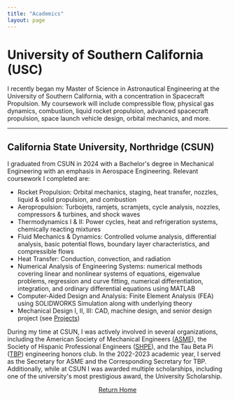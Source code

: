 ```yaml
---
title: "Academics"
layout: page
---
```


# University of Southern California (USC)

I recently began my Master of Science in Astronautical Engineering at the University of Southern California, with a concentration in Spacecraft Propulsion. My coursework will include compressible flow, physical gas dynamics, combustion, liquid rocket propulsion, advanced spacecraft propulsion, space launch vehicle design, orbital mechanics, and more.

---

## California State University, Northridge (CSUN) 

I graduated from CSUN in 2024 with a Bachelor's degree in Mechanical Engineering with an emphasis in Aerospace Engineering. Relevant coursework I completed are: 
- Rocket Propulsion: Orbital mechanics, staging, heat transfer, nozzles, liquid & solid propulsion, and combustion 
- Aeropropulsion: Turbojets, ramjets, scramjets, cycle analysis, nozzles, compressors & turbines, and shock waves 
- Thermodynamics I & II: Power cycles, heat and refrigeration systems, chemically reacting mixtures 
- Fluid Mechanics & Dynamics: Controlled volume analysis, differential analysis, basic potential flows, boundary layer characteristics, and compressible flows 
- Heat Transfer: Conduction, convection, and radiation 
- Numerical Analysis of Engineering Systems: numerical methods covering linear and nonlinear systems of equations, eigenvalue problems, regression and curve fitting, numerical differentiation, integration, and ordinary differential equations using MATLAB
- Computer-Aided Design and Analysis: Finite Element Analysis (FEA) using SOLIDWORKS Simulation along with underlying theory 
- Mechanical Design I, II, III: CAD, machine design, and senior design project (see [Projects](projects.md))

During my time at CSUN, I was actively involved in several organizations, including the American Society of Mechanical Engineers ([ASME](https://asmecsun.wordpress.com/)), the Society of Hispanic Professional Engineers ([SHPE](https://shpe.org/about-shpe/)), and the Tau Beta Pi ([TBP](https://www.tbp.org/recruit/recruitHome.cfm)) engineering honors club. In the 2022-2023 academic year, I served as the Secretary for ASME and the Corresponding Secretary for TBP. Additionally, while at CSUN I was awarded multiple scholarships, including one of the university's most prestigious award, the University Scholarship. 

<div style="text-align: center;">
  <a href="index">Return Home</a>
</div>
